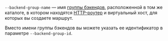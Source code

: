`--backend-group-name` — имя [группы бэкендов](../../../application-load-balancer/concepts/backend-group.md), расположенной в том же каталоге, в котором находятся [HTTP-роутер](../../../application-load-balancer/concepts/http-router.md) и виртуальный хост, для которых вы создаете маршрут.

Вместо имени группы бэкендов вы можете указать ее идентификатор в параметре `--backend-group-id`.